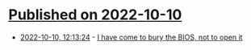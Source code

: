 # [Published on 2022-10-10](index.md)

* [2022-10-10, 12:13:24](https://lobste.rs/s/zfnr2v/i_have_come_bury_bios_not_open_it) - [I have come to bury the BIOS, not to open it](https://www.osfc.io/2022/talks/i-have-come-to-bury-the-bios-not-to-open-it-the-need-for-holistic-systems/)
